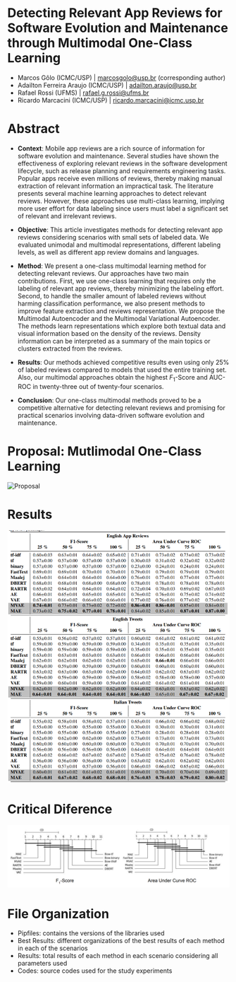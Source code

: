 # Detecting Relevant App Reviews for Software Evolution and Maintenance through Multimodal One-Class Learning
- Marcos Gôlo (ICMC/USP) | marcosgolo@usp.br (corresponding author)
- Adailton Ferreira Araujo (ICMC/USP) | adailton.araujo@usp.br
- Rafael Rossi (UFMS) | rafael.g.rossi@ufms.br
- Ricardo Marcacini (ICMC/USP) | ricardo.marcacini@icmc.usp.br

# Abstract
- **Context**: Mobile app reviews are a rich source of information for software evolution and maintenance. Several studies have shown the effectiveness of exploring relevant reviews in the software development lifecycle, such as release planning and requirements engineering tasks. Popular apps receive even millions of reviews, thereby making manual extraction of relevant information an impractical task. The literature presents several machine learning approaches to detect relevant reviews. However, these approaches use multi-class learning, implying more user effort for data labeling since users must label a significant set of relevant and irrelevant reviews. 

- **Objective**: This article investigates methods for detecting relevant app reviews considering scenarios with small sets of labeled data. We evaluated unimodal and multimodal representations, different labeling levels, as well as different app review domains and languages.

- **Method**: We present a one-class multimodal learning method for detecting relevant reviews. Our approaches have two main contributions. First, we use one-class learning that requires only the labeling of relevant app reviews, thereby minimizing the labeling effort. Second, to handle the smaller amount of labeled reviews without harming classification performance, we also present methods to improve feature extraction and reviews representation. We propose the Multimodal Autoencoder and the Multimodal Variational Autoencoder. The methods learn representations which explore both textual data and visual information based on the density of the reviews. Density information can be interpreted as a summary of the main topics or clusters extracted from the reviews.  

- **Results**: Our methods achieved competitive results even using only 25\% of labeled reviews compared to models that used the entire training set. Also, our multimodal approaches obtain the highest $F_1$-Score and AUC-ROC in twenty-three out of twenty-four scenarios.

- **Conclusion**: Our one-class multimodal methods proved to be a competitive alternative for detecting relevant reviews and promising for practical scenarios involving data-driven software evolution and maintenance.

# Proposal: Mutlimodal One-Class Learning
![Proposal](/images/proposal.png)

# Results
![Results](/images/results.png)

# Critical Diference
![Results](/images/nemenyi.png)

# File Organization
- Pipfiles: contains the versions of the libraries used
- Best Results: different organizations of the best results of each method in each of the scenarios
- Results: total results of each method in each scenario considering all parameters used
- Codes: source codes used for the study experiments








